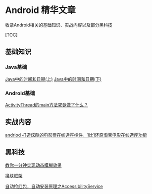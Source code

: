 # Android 精华文章

收录Android相关的基础知识、实战内容以及部分黑科技

[TOC]

## 基础知识

### Java基础

[Java中的时间和日期(上)](http://blog.csdn.net/wl9739/article/details/51839502)
[Java中的时间和日期(下)](http://blog.csdn.net/wl9739/article/details/51882913)

### Android基础

[ActivityThread的main方法究竟做了什么？](http://www.jianshu.com/p/0efc71f349c8)

## 实战内容

[andriod 打造炫酷的电影票在线选座控件，1比1还原淘宝电影在线选座功能](http://blog.csdn.net/qifengdeqingchen/article/details/518681260)


## 黑科技

[教你一分钟实现动态模糊效果](http://blog.csdn.net/wl9739/article/details/51955598)

[换肤框架](http://blog.csdn.net/qq_22706515/article/details/51980573)

[自动抢红包，自动安装原理之AccessibilityService](http://www.jianshu.com/p/65afab3d1e2a)

